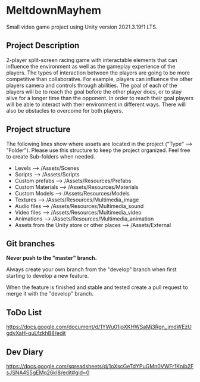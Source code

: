 # MeltdownMayhem
Small video game project using Unity version 2021.3.19f1 LTS.

## Project Description
2-player split-screen racing game with interactable elements that can influence the environment as well as the gameplay experience of the players. The types of interaction between the players are going to be more competitive than collaborative. For example, players can influence the other players camera and controls through abilities.
The goal of each of the players will be to reach the goal before the other player does, or to stay alive for a longer time than the opponent. In order to reach their goal players will be able to interact with their environment in different ways. There will also be obstacles to overcome for both players.


## Project structure
The following lines show where assets are located in the project ("Type" --> "Folder").
Please use this structure to keep the project organized. Feel free to create Sub-folders when needed.

- Levels --> /Assets/Scenes
- Scripts --> /Assets/Scripts
- Custom prefabs --> /Assets/Resources/Prefabs
- Custom Materials --> /Assets/Resources/Materials
- Custom Models --> /Assets/Resources/Models
- Textures --> /Assets/Resources/Multimedia_image
- Audio files --> /Assets/Resources/Multimedia_sound
- Video files --> /Assets/Resources/Multimedia_video
- Animations --> /Assets/Resources/Multimedia_animation
- Assets from the Unity store or other places --> /Assets/External

## Git branches
**Never push to the "master" branch.** 

Always create your own branch from the "develop" branch when first starting to develop a new feature. 

When the feature is finished and stable and tested create a pull request to merge it with the "develop" branch.


## ToDo List
https://docs.google.com/document/d/1YWu01joXKHWSaMj3Rgn_jmdWEzUgdvXaH-quLfzkhB8/edit

## Dev Diary
https://docs.google.com/spreadsheets/d/1oXscGeTdYPuGMn0VWFr1Knib2FsJSNA4S5gEMq26kI8/edit#gid=0